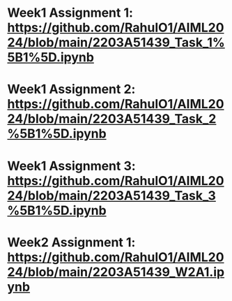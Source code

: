 # Week1 Assignment 1: https://github.com/RahulO1/AIML2024/blob/main/2203A51439_Task_1%5B1%5D.ipynb
# Week1 Assignment 2: https://github.com/RahulO1/AIML2024/blob/main/2203A51439_Task_2%5B1%5D.ipynb
# Week1 Assignment 3: https://github.com/RahulO1/AIML2024/blob/main/2203A51439_Task_3%5B1%5D.ipynb
# Week2 Assignment 1: https://github.com/RahulO1/AIML2024/blob/main/2203A51439_W2A1.ipynb
